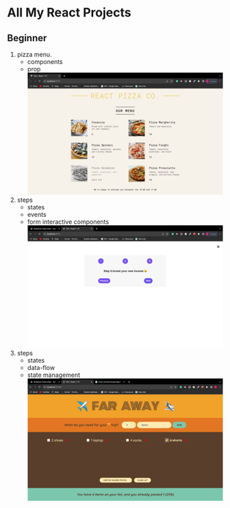 # All My React Projects

## Beginner

1. pizza menu.
   - components
   - prop
     ![pizza](pizza.png)
2. steps
   - states
   - events
   - form interactive components
     ![pizza](steps.png)
3. steps
   - states
   - data-flow
   - state management
     ![pizza](trip.png)
